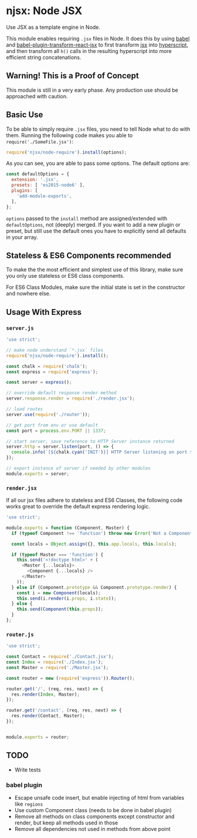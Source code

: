 # njsx: Node JSX

Use JSX as a template engine in Node.

This module enables requiring `.jsx` files in Node. It does this by using
[babel](https://github.com/babel/babel) and
[babel-plugin-transform-react-jsx](https://www.npmjs.com/package/babel-plugin-transform-react-jsx)
to first transform [jsx](https://jsx.github.io/) into
[hyperscript](https://github.com/dominictarr/hyperscript), and then transform
all `h()` calls in the resulting hyperscript into more efficient string
concatenations.

## Warning! This is a Proof of Concept

This module is still in a very early phase. Any production use should
be approached with caution.

## Basic Use

To be able to simply require `.jsx` files, you need
to tell Node what to do with them. Running the following code makes you
able to `require('./SomeFile.jsx')`:

```js
require('njsx/node-require').install(options);
```

As you can see, you are able to pass some options. The default options are:

```js
const defaultOptions = {
  extension: '.jsx',
  presets: [ 'es2015-node6' ],
  plugins: [
    'add-module-exports',
  ],
};
```

`options` passed to the `install` method are assigned/extended with
`defaultOptions`, not (deeply) merged. If you want to add a new plugin or
preset, but still use the default ones you have to explicitly send all defaults
in your array.

## Stateless & ES6 Components recommended

To make the the most efficient and simplest use of this library, make sure you
only use stateless or ES6 class components.

For ES6 Class Modules, make sure the initial state is set in the constructor and
nowhere else.

## Usage With Express

### `server.js`

```js
'use strict';

// make node understand `*.jsx` files
require('njsx/node-require').install();

const chalk = require('chalk');
const express = require('express');

const server = express();

// override default response render method
server.response.render = require('./render.jsx');

// load routes
server.use(require('./router'));

// get port from env or use default
const port = process.env.PORT || 1337;

// start server, save reference to HTTP Server instance returned
server.http = server.listen(port, () => {
  console.info(`[${chalk.cyan('INIT')}] HTTP Server listening on port ${chalk.magenta(port)} (${chalk.yellow(server.get('env'))})`);
});

// export instance of server if needed by other modules
module.exports = server;
```

### `render.jsx`

If all our jsx files adhere to stateless and ES6 Classes, the following code works
great to override the default express rendering logic.

```js
'use strict';

module.exports = function (Component, Master) {
  if (typeof Component !== 'function') throw new Error('Not a Component');

  const locals = Object.assign({}, this.app.locals, this.locals);

  if (typeof Master === 'function') {
    this.send('<!doctype html>' + (
      <Master {...locals}>
        <Component {...locals} />
      </Master>
    ));
  } else if (Component.prototype && Component.prototype.render) {
    const i = new Component(locals);
    this.send(i.render(i.props, i.state));
  } else {
    this.send(Component(this.props));
  }
};
```

### `router.js`

```js
'use strict';

const Contact = require('./Contact.jsx');
const Index = require('./Index.jsx');
const Master = require('./Master.jsx');

const router = new (require('express')).Router();

router.get('/', (req, res, next) => {
  res.render(Index, Master);
});

router.get('/contact', (req, res, next) => {
  res.render(Contact, Master);
});


module.exports = router;
```

## TODO

+ Write tests

### babel plugin

+ Escape unsafe code insert, but enable injecting of html from variables like
  `regions`
+ Use custom Component class (needs to be done in babel plugin)
+ Remove all methods on class components except constructor and render, but
  keep all methods used in those
+ Remove all dependencies not used in methods from above point
